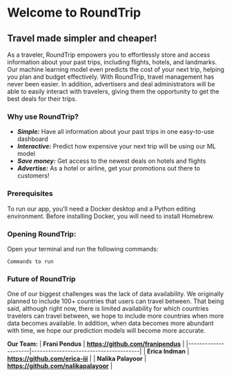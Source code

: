 # Welcome to RoundTrip
## Travel made simpler and cheaper!


As a traveler, RoundTrip empowers you to effortlessly store and access information about your past trips, including flights, hotels, and landmarks. Our machine learning model even predicts the cost of your next trip, helping you plan and budget effectively. With RoundTrip, travel management has never been easier. In addition, advertisers and deal administrators will be able to easily interact with travelers, giving them the opportunity to get the best deals for their trips. 
### Why use RoundTrip?
- ***Simple:*** Have all information about your past trips in one easy-to-use dashboard
- ***Interactive:*** Predict how expensive your next trip will be using our ML model
- ***Save money:*** Get access to the newest deals on hotels and flights
- ***Advertise:*** As a hotel or airline, get your promotions out there to customers!

### Prerequisites 
To run our app, you’ll need a Docker desktop and a Python editing environment. Before installing Docker, you will need to install Homebrew. 

### Opening RoundTrip: 
Open your terminal and run the following commands:
```
Commands to run
```
### Future of RoundTrip
One of our biggest challenges was the lack of data availability. We originally planned to include 100+ countries that users can travel between. That being said, although right now, there is limited availability for which countries travelers can travel between, we hope to include more countries when more data becomes available. In addition, when data becomes more abundant with time, we hope our prediction models will become more accurate. 

**Our Team:**
| **Frani Pendus**    | **https://github.com/franipendus**    |
|---------------------|---------------------------------------|
| **Erica Indman**    | **https://github.com/erica-iii**      |
| **Nalika Palayoor** | **https://github.com/nalikapalayoor** |






